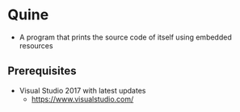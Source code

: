 # Quine

- A program that prints the source code of itself using embedded resources

## Prerequisites

- Visual Studio 2017 with latest updates
  - https://www.visualstudio.com/